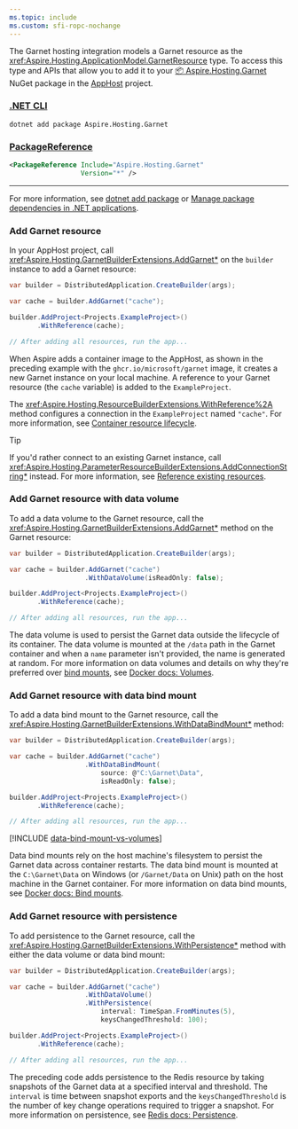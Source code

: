 ```yaml
---
ms.topic: include
ms.custom: sfi-ropc-nochange
---
```


The Garnet hosting integration models a Garnet resource as the <xref:Aspire.Hosting.ApplicationModel.GarnetResource> type. To access this type and APIs that allow you to add it to your [📦 Aspire.Hosting.Garnet](https://www.nuget.org/packages/Aspire.Hosting.Garnet) NuGet package in the [AppHost](xref:dotnet/aspire/app-host) project.

### [.NET CLI](#tab/dotnet-cli)

```dotnetcli
dotnet add package Aspire.Hosting.Garnet
```

### [PackageReference](#tab/package-reference)

```xml
<PackageReference Include="Aspire.Hosting.Garnet"
                  Version="*" />
```

---

For more information, see [dotnet add package](/dotnet/core/tools/dotnet-add-package) or [Manage package dependencies in .NET applications](/dotnet/core/tools/dependencies).

### Add Garnet resource

In your AppHost project, call <xref:Aspire.Hosting.GarnetBuilderExtensions.AddGarnet*> on the `builder` instance to add a Garnet resource:

```csharp
var builder = DistributedApplication.CreateBuilder(args);

var cache = builder.AddGarnet("cache");

builder.AddProject<Projects.ExampleProject>()
       .WithReference(cache);

// After adding all resources, run the app...
```

When Aspire adds a container image to the AppHost, as shown in the preceding example with the `ghcr.io/microsoft/garnet` image, it creates a new Garnet instance on your local machine. A reference to your Garnet resource (the `cache` variable) is added to the `ExampleProject`.

The <xref:Aspire.Hosting.ResourceBuilderExtensions.WithReference%2A> method configures a connection in the `ExampleProject` named `"cache"`. For more information, see [Container resource lifecycle](../../fundamentals/orchestrate-resources.md#container-resource-lifecycle).

> [!TIP]
> If you'd rather connect to an existing Garnet instance, call <xref:Aspire.Hosting.ParameterResourceBuilderExtensions.AddConnectionString*> instead. For more information, see [Reference existing resources](../../fundamentals/app-host-overview.md#reference-existing-resources).

### Add Garnet resource with data volume

To add a data volume to the Garnet resource, call the <xref:Aspire.Hosting.GarnetBuilderExtensions.AddGarnet*> method on the Garnet resource:

```csharp
var builder = DistributedApplication.CreateBuilder(args);

var cache = builder.AddGarnet("cache")
                   .WithDataVolume(isReadOnly: false);

builder.AddProject<Projects.ExampleProject>()
       .WithReference(cache);

// After adding all resources, run the app...
```

The data volume is used to persist the Garnet data outside the lifecycle of its container. The data volume is mounted at the `/data` path in the Garnet container and when a `name` parameter isn't provided, the name is generated at random. For more information on data volumes and details on why they're preferred over [bind mounts](#add-garnet-resource-with-data-bind-mount), see [Docker docs: Volumes](https://docs.docker.com/engine/storage/volumes).

### Add Garnet resource with data bind mount

To add a data bind mount to the Garnet resource, call the <xref:Aspire.Hosting.GarnetBuilderExtensions.WithDataBindMount*> method:

```csharp
var builder = DistributedApplication.CreateBuilder(args);

var cache = builder.AddGarnet("cache")
                   .WithDataBindMount(
                       source: @"C:\Garnet\Data",
                       isReadOnly: false);

builder.AddProject<Projects.ExampleProject>()
       .WithReference(cache);

// After adding all resources, run the app...
```

[!INCLUDE [data-bind-mount-vs-volumes](../../includes/data-bind-mount-vs-volumes.md)]

Data bind mounts rely on the host machine's filesystem to persist the Garnet data across container restarts. The data bind mount is mounted at the `C:\Garnet\Data` on Windows (or `/Garnet/Data` on Unix) path on the host machine in the Garnet container. For more information on data bind mounts, see [Docker docs: Bind mounts](https://docs.docker.com/engine/storage/bind-mounts).

### Add Garnet resource with persistence

To add persistence to the Garnet resource, call the <xref:Aspire.Hosting.GarnetBuilderExtensions.WithPersistence*> method with either the data volume or data bind mount:

```csharp
var builder = DistributedApplication.CreateBuilder(args);

var cache = builder.AddGarnet("cache")
                   .WithDataVolume()
                   .WithPersistence(
                       interval: TimeSpan.FromMinutes(5),
                       keysChangedThreshold: 100);

builder.AddProject<Projects.ExampleProject>()
       .WithReference(cache);

// After adding all resources, run the app...
```

The preceding code adds persistence to the Redis resource by taking snapshots of the Garnet data at a specified interval and threshold. The `interval` is time between snapshot exports and the `keysChangedThreshold` is the number of key change operations required to trigger a snapshot. For more information on persistence, see [Redis docs: Persistence](https://redis.io/topics/persistence).
